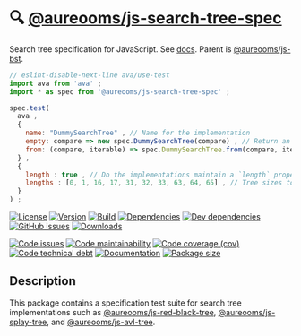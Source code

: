 :mag: [@aureooms/js-search-tree-spec](https://aureooms.github.io/js-search-tree-spec)
==

Search tree specification for JavaScript.
See [docs](https://aureooms.github.io/js-search-tree-spec).
Parent is [@aureooms/js-bst](https://github.com/aureooms/js-bst).

```js
// eslint-disable-next-line ava/use-test
import ava from 'ava' ;
import * as spec from '@aureooms/js-search-tree-spec' ;

spec.test(
  ava ,
  {
    name: "DummySearchTree" , // Name for the implementation
    empty: compare => new spec.DummySearchTree(compare) , // Return an empty search tree using `compare` to order keys
    from: (compare, iterable) => spec.DummySearchTree.from(compare, iterable) , // Return a search tree using `compare` to order keys initialized with the values in iterable
  } ,
  {
    length : true , // Do the implementations maintain a `length` property?
    lengths : [0, 1, 16, 17, 31, 32, 33, 63, 64, 65] , // Tree sizes to test.
  }
) ;
```

[![License](https://img.shields.io/github/license/aureooms/js-search-tree-spec.svg)](https://raw.githubusercontent.com/aureooms/js-search-tree-spec/main/LICENSE)
[![Version](https://img.shields.io/npm/v/@aureooms/js-search-tree-spec.svg)](https://www.npmjs.org/package/@aureooms/js-search-tree-spec)
[![Build](https://img.shields.io/travis/aureooms/js-search-tree-spec/main.svg)](https://travis-ci.org/aureooms/js-search-tree-spec/branches)
[![Dependencies](https://img.shields.io/david/aureooms/js-search-tree-spec.svg)](https://david-dm.org/aureooms/js-search-tree-spec)
[![Dev dependencies](https://img.shields.io/david/dev/aureooms/js-search-tree-spec.svg)](https://david-dm.org/aureooms/js-search-tree-spec?type=dev)
[![GitHub issues](https://img.shields.io/github/issues/aureooms/js-search-tree-spec.svg)](https://github.com/aureooms/js-search-tree-spec/issues)
[![Downloads](https://img.shields.io/npm/dm/@aureooms/js-search-tree-spec.svg)](https://www.npmjs.org/package/@aureooms/js-search-tree-spec)

[![Code issues](https://img.shields.io/codeclimate/issues/aureooms/js-search-tree-spec.svg)](https://codeclimate.com/github/aureooms/js-search-tree-spec/issues)
[![Code maintainability](https://img.shields.io/codeclimate/maintainability/aureooms/js-search-tree-spec.svg)](https://codeclimate.com/github/aureooms/js-search-tree-spec/trends/churn)
[![Code coverage (cov)](https://img.shields.io/codecov/c/gh/aureooms/js-search-tree-spec/main.svg)](https://codecov.io/gh/aureooms/js-search-tree-spec)
[![Code technical debt](https://img.shields.io/codeclimate/tech-debt/aureooms/js-search-tree-spec.svg)](https://codeclimate.com/github/aureooms/js-search-tree-spec/trends/technical_debt)
[![Documentation](https://aureooms.github.io/js-search-tree-spec//badge.svg)](https://aureooms.github.io/js-search-tree-spec//source.html)
[![Package size](https://img.shields.io/bundlephobia/minzip/@aureooms/js-search-tree-spec)](https://bundlephobia.com/result?p=@aureooms/js-search-tree-spec)

## Description

This package contains a specification test suite for search tree
implementations such as
[@aureooms/js-red-black-tree](https://github.com/aureooms/js-red-black-tree),
[@aureooms/js-splay-tree](https://github.com/aureooms/js-splay-tree),
and
[@aureooms/js-avl-tree](https://github.com/aureooms/js-avl-tree).

